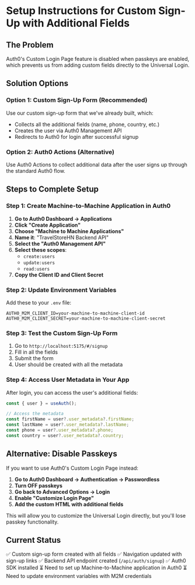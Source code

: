 # Setup Instructions for Custom Sign-Up with Additional Fields

## The Problem
Auth0's Custom Login Page feature is disabled when passkeys are enabled, which prevents us from adding custom fields directly to the Universal Login.

## Solution Options

### Option 1: Custom Sign-Up Form (Recommended)
Use our custom sign-up form that we've already built, which:
- Collects all the additional fields (name, phone, country, etc.)
- Creates the user via Auth0 Management API
- Redirects to Auth0 for login after successful signup

### Option 2: Auth0 Actions (Alternative)
Use Auth0 Actions to collect additional data after the user signs up through the standard Auth0 flow.

## Steps to Complete Setup

### Step 1: Create Machine-to-Machine Application in Auth0

1. **Go to Auth0 Dashboard → Applications**
2. **Click "Create Application"**
3. **Choose "Machine to Machine Applications"**
4. **Name it**: "TravelStoreHN Backend API"
5. **Select the "Auth0 Management API"**
6. **Select these scopes**:
   - `create:users`
   - `update:users`
   - `read:users`
7. **Copy the Client ID and Client Secret**

### Step 2: Update Environment Variables

Add these to your `.env` file:
```
AUTH0_M2M_CLIENT_ID=your-machine-to-machine-client-id
AUTH0_M2M_CLIENT_SECRET=your-machine-to-machine-client-secret
```

### Step 3: Test the Custom Sign-Up Form

1. Go to `http://localhost:5175/#/signup`
2. Fill in all the fields
3. Submit the form
4. User should be created with all the metadata

### Step 4: Access User Metadata in Your App

After login, you can access the user's additional fields:

```javascript
const { user } = useAuth();

// Access the metadata
const firstName = user?.user_metadata?.firstName;
const lastName = user?.user_metadata?.lastName;
const phone = user?.user_metadata?.phone;
const country = user?.user_metadata?.country;
```

## Alternative: Disable Passkeys

If you want to use Auth0's Custom Login Page instead:

1. **Go to Auth0 Dashboard → Authentication → Passwordless**
2. **Turn OFF passkeys**
3. **Go back to Advanced Options → Login**
4. **Enable "Customize Login Page"**
5. **Add the custom HTML with additional fields**

This will allow you to customize the Universal Login directly, but you'll lose passkey functionality.

## Current Status

✅ Custom sign-up form created with all fields
✅ Navigation updated with sign-up links
✅ Backend API endpoint created (`/api/auth/signup`)
✅ Auth0 SDK installed
⏳ Need to set up Machine-to-Machine application in Auth0
⏳ Need to update environment variables with M2M credentials
